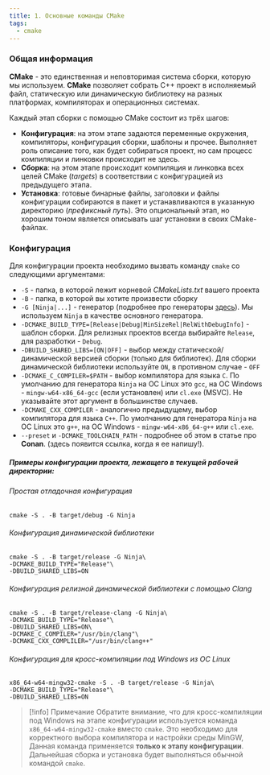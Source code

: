 ```yaml
---
title: 1. Основные команды CMake
tags:
  - cmake
---
```

### Общая информация
**CMake** - это единственная и неповторимая система сборки, которую мы используем. **CMake** позволяет собрать C++ проект в исполняемый файл, статическую или динамическую библиотеку на разных платформах, компиляторах и операционных системах.

Каждый этап сборки с помощью CMake состоит из трёх шагов:
- **Конфигурация**: на этом этапе задаются переменные окружения, компиляторы, конфигурация сборки, шаблоны и прочее. Выполняет роль описание того, как будет собираться проект, но сам процесс компиляции и линковки происходит не здесь.
- **Сборка**: на этом этапе происходит компиляция и линковка всех целей CMake (*targets*) в соответствии с конфигурацией из предыдущего этапа.
- **Установка**: готовые бинарные файлы, заголовки и файлы конфигурации собираются в пакет и устанавливаются в указанную директорию (*префиксный путь*). Это опциональный этап, но хорошим тоном является описывать шаг установки в своих CMake-файлах.

### Конфигурация
Для конфигурации проекта необходимо вызвать команду `cmake` со следующими аргументами:
- `-S` - папка, в которой лежит корневой *CMakeLists.txt* вашего проекта
- `-B` - папка, в которой вы хотите произвести сборку
- `-G [Ninja|...]` - генератор (подробнее про генераторы [здесь](https://stackoverflow.com/questions/25941536/what-is-a-cmake-generator)). Мы используем `Ninja` в качестве основного генератора.
- `-DCMAKE_BUILD_TYPE=[Release|Debug|MinSizeRel|RelWithDebugInfo]` - шаблон сборки. Для релизных проектов всегда выбирайте `Release`, для разработки - `Debug`.
- `-DBUILD_SHARED_LIBS=[ON|OFF]` - выбор между статической/динамической версией сборки (только для библиотек). Для сборки динамической библиотеки используйте `ON`, в противном случае - `OFF`
- `-DCMAKE_C_COMPILER=$PATH` - выбор компилятора для языка `C`. По умолчанию для генератора `Ninja` на ОС Linux это `gcc`, на ОС Windows - `mingw-w64-x86_64-gcc` (если установлен) или `cl.exe` (MSVC). Не указывайте этот аргумент в большинстве случаев.
- `-DCMAKE_CXX_COMPILER` - аналогично предыдущему, выбор компилятора для языка `C++`. По умолчанию для генератора `Ninja` на ОС Linux это `g++`, на ОС Windows - `mingw-w64-x86_64-g++` или `cl.exe`.
- `--preset` и `-DCMAKE_TOOLCHAIN_PATH` - подробнее об этом в статье про **Conan**. (здесь появится ссылка, когда я ее напишу!).

##### Примеры конфигурации проекта, лежащего в текущей рабочей директории:
###### Простая отладочная конфигурация
```shell
cmake -S . -B target/debug -G Ninja
```

###### Конфигурация динамической библиотеки 
```shell
cmake -S . -B target/release -G Ninja\
-DCMAKE_BUILD_TYPE="Release"\
-DBUILD_SHARED_LIBS=ON
```

###### Конфигурация релизной динамической библиотеки с помощью Clang
```shell
cmake -S . -B target/release-clang -G Ninja\
-DCMAKE_BUILD_TYPE="Release"\
-DBUILD_SHARED_LIBS=ON\
-DCMAKE_C_COMPILER="/usr/bin/clang"\
-DCMAKE_CXX_COMPLILER="/usr/bin/clang++"
```

###### Конфигурация для кросс-компиляции под Windows из ОС Linux
```shell
x86_64-w64-mingw32-cmake -S . -B target/release -G Ninja\
-DCMAKE_BUILD_TYPE="Release"\
-DBUILD_SHARED_LIBS=ON
```

> [!info] Примечание
> Обратите внимание, что для кросс-компиляции под Windows на этапе конфигурации используется команда `x86_64-w64-mingw32-cmake` вместо `cmake`. Это необходимо для корректного выбора компилятора и настройки среды MinGW, 
> Данная команда применяется **только к этапу конфигурации**. Дальнейшая сборка и установка будет выполняться обычной командой `cmake`.
